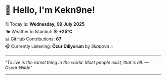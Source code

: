 # 👋 Hello, I'm Kekn9ne!

🗓️ Today is: **Wednesday, 09 July 2025**  
🌤️ Weather in Istanbul: **☀️   +25°C**  
📊 GitHub Contributions: **67**  
🎧 Currently Listening: **Özür Diliyorum** by *Skapova* 🎶

---

_"To live is the rarest thing in the world. Most people exist, that is all.  — *Oscar Wilde*"_

---
